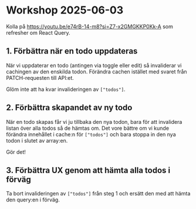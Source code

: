 # Workshop 2025-06-03

Kolla på <https://youtu.be/e74rB-14-m8?si=Z7-x2GMGKKP0Kk-A> som refresher om React Query.

## 1. Förbättra när en todo uppdateras

När vi uppdaterar en todo (antingen via toggle eller edit) så invaliderar vi cachingen av den enskilda todon. Förändra cachen istället med svaret från PATCH-requesten till API:et.

Glöm inte att ha kvar invalideringen av `["todos"]`.

## 2. Förbättra skapandet av ny todo

När en todo skapas får vi ju tillbaka den nya todon, bara för att invalidera listan över alla todos så de hämtas om. Det vore bättre om vi kunde förändra innehållet i cache:n för `["todos"]` och bara stoppa in den nya todon i slutet av array:en.

Gör det!

## 3. Förbättra UX genom att hämta alla todos i förväg

Ta bort invalideringen av `["todos"]` från steg 1 och ersätt den med att hämta den query:en i förväg.
